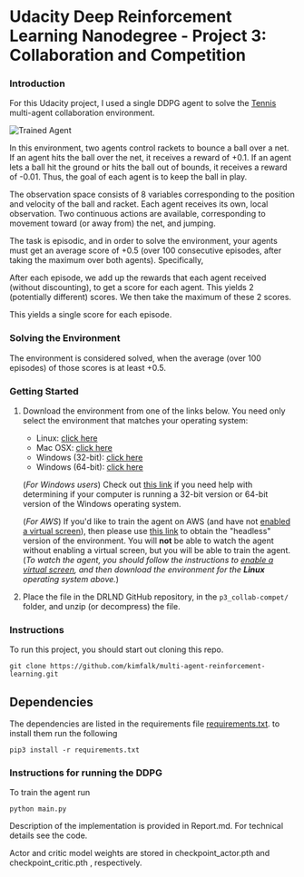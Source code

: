 [//]: # (Image References)

[image1]: https://user-images.githubusercontent.com/10624937/42135623-e770e354-7d12-11e8-998d-29fc74429ca2.gif "Trained Agent"

# Udacity Deep Reinforcement Learning Nanodegree - Project 3: Collaboration and Competition

### Introduction

For this Udacity project, I used a single DDPG agent to solve the 
[Tennis](https://github.com/Unity-Technologies/ml-agents/blob/master/docs/Learning-Environment-Examples.md#tennis) multi-agent collaboration environment.


![Trained Agent][image1]

In this environment, two agents control rackets to bounce a ball over a net. If an agent hits the ball over the net, 
it receives a reward of +0.1. If an agent lets a ball hit the ground or hits the ball out of bounds, it receives a 
reward of -0.01. Thus, the goal of each agent is to keep the ball in play.

The observation space consists of 8 variables corresponding to the position and velocity of the ball and racket. Each 
agent receives its own, local observation. Two continuous actions are available, corresponding to movement toward 
(or away from) the net, and jumping.

The task is episodic, and in order to solve the environment, your agents must get an average score of +0.5 (over 100 
consecutive episodes, after taking the maximum over both agents). Specifically,

After each episode, we add up the rewards that each agent received (without discounting), to get a score for each agent. 
This yields 2 (potentially different) scores. We then take the maximum of these 2 scores.

This yields a single score for each episode. 

### Solving the Environment

The environment is considered solved, when the average (over 100 episodes) of those scores is at least +0.5.

### Getting Started

1. Download the environment from one of the links below.  You need only select the environment that matches your operating system:
    - Linux: [click here](https://s3-us-west-1.amazonaws.com/udacity-drlnd/P3/Tennis/Tennis_Linux.zip)
    - Mac OSX: [click here](https://s3-us-west-1.amazonaws.com/udacity-drlnd/P3/Tennis/Tennis.app.zip)
    - Windows (32-bit): [click here](https://s3-us-west-1.amazonaws.com/udacity-drlnd/P3/Tennis/Tennis_Windows_x86.zip)
    - Windows (64-bit): [click here](https://s3-us-west-1.amazonaws.com/udacity-drlnd/P3/Tennis/Tennis_Windows_x86_64.zip)
    
    (_For Windows users_) Check out [this link](https://support.microsoft.com/en-us/help/827218/how-to-determine-whether-a-computer-is-running-a-32-bit-version-or-64) if you need help with determining if your computer is running a 32-bit version or 64-bit version of the Windows operating system.

    (_For AWS_) If you'd like to train the agent on AWS (and have not [enabled a virtual screen](https://github.com/Unity-Technologies/ml-agents/blob/master/docs/Training-on-Amazon-Web-Service.md)), then please use [this link](https://s3-us-west-1.amazonaws.com/udacity-drlnd/P3/Tennis/Tennis_Linux_NoVis.zip) to obtain the "headless" version of the environment.  You will **not** be able to watch the agent without enabling a virtual screen, but you will be able to train the agent.  (_To watch the agent, you should follow the instructions to [enable a virtual screen](https://github.com/Unity-Technologies/ml-agents/blob/master/docs/Training-on-Amazon-Web-Service.md), and then download the environment for the **Linux** operating system above._)

2. Place the file in the DRLND GitHub repository, in the `p3_collab-compet/` folder, and unzip (or decompress) the file. 

### Instructions

To run this project, you should start out cloning this repo. 

```shell script
git clone https://github.com/kimfalk/multi-agent-reinforcement-learning.git
```

## Dependencies

The dependencies are listed in the requirements file [requirements.txt](./requirements.txt). to install them
run the following

```shell script
pip3 install -r requirements.txt
```


### Instructions for running the DDPG


To train the agent run 
```shell script
python main.py
```

Description of the implementation is provided in Report.md. For technical details see the code.

Actor and critic model weights are stored in checkpoint_actor.pth and checkpoint_critic.pth
, respectively.